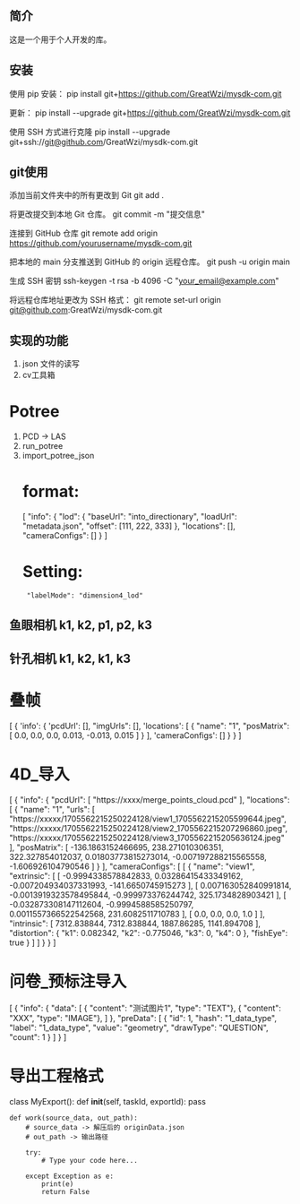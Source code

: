 ## 简介
这是一个用于个人开发的库。

## 安装
使用 pip 安装：
pip install git+https://github.com/GreatWzi/mysdk-com.git

更新：
pip install --upgrade git+https://github.com/GreatWzi/mysdk-com.git

使用 SSH 方式进行克隆
pip install --upgrade git+ssh://git@github.com/GreatWzi/mysdk-com.git

## git使用
添加当前文件夹中的所有更改到 Git
git add .

将更改提交到本地 Git 仓库。
git commit -m "提交信息"

连接到 GitHub 仓库
git remote add origin https://github.com/yourusername/mysdk-com.git

把本地的 main 分支推送到 GitHub 的 origin 远程仓库。
git push -u origin main

生成 SSH 密钥
ssh-keygen -t rsa -b 4096 -C "your_email@example.com"

将远程仓库地址更改为 SSH 格式：
git remote set-url origin git@github.com:GreatWzi/mysdk-com.git


## 实现的功能
1. json 文件的读写
2. cv工具箱












# Potree
1. PCD -> LAS
2. run_potree
3. import_potree_json
    # format:
    [
        "info": {
            "lod": {
                "baseUrl": "into_directionary",
                "loadUrl": "metadata.json",
                "offset": [111, 222, 333]
            },
            "locations": [],
            "cameraConfigs": []
        }
    ]
    # Setting: 
        "labelMode": "dimension4_lod"

## 鱼眼相机 k1, k2, p1, p2, k3

## 针孔相机 k1, k2, k1, k3

# 叠帧
[
    {
        'info': {
            'pcdUrl': [],
            "imgUrls": [],
            'locations': [
                {
                    "name": "1",
                    "posMatrix": [
                        0.0,
                        0.0,
                        0.0,
                        0.013,
                        -0.013,
                        0.015
                    ]
                }
            ],
            'cameraConfigs': []
        }
    }
]

# 4D_导入
[
    {
        "info": {
            "pcdUrl": [
                "https://xxxx/merge_points_cloud.pcd"
            ],
            "locations": [
                {
                    "name": "1",
                    "urls": [
                        "https://xxxxx/1705562215250224128/view1_1705562215205599644.jpeg",
                        "https://xxxxx/1705562215250224128/view2_1705562215207296860.jpeg",
                        "https://xxxxx/1705562215250224128/view3_1705562215205636124.jpeg"
                    ],
                    "posMatrix": [
                        -136.1863152466695,
                        238.271010306351,
                        322.327854012037,
                        0.01803773815273014,
                        -0.007197288215565558,
                        -1.606926104790546
                    ]
                }
            ],
            "cameraConfigs": [
                [
                    {
                        "name": "view1",
                        "extrinsic": [
                            [
                                -0.9994338578842833,
                                0.03286415433349162,
                                -0.007204934037331993,
                                -141.6650745915273
                            ],
                            [
                                0.007163052840991814,
                                -0.0013919323578495844,
                                -0.999973376244742,
                                325.1734828903421
                            ],
                            [
                                -0.032873308147112604,
                                -0.9994588585250797,
                                0.0011557366522542568,
                                231.6082511710783
                            ],
                            [
                                0.0,
                                0.0,
                                0.0,
                                1.0
                            ]
                        ],
                        "intrinsic": [
                            7312.838844,
                            7312.838844,
                            1887.86285,
                            1141.894708
                        ],
                        "distortion": {
                            "k1": 0.082342,
                            "k2": -0.775046,
                            "k3": 0,
                            "k4": 0
                        },
                        "fishEye": true
                    }
                ]
            ]
        }
    }
]

# 问卷_预标注导入
[
    {
        "info": {
            "data": [
                { "content": "测试图片1", "type": "TEXT"},
                { "content": "XXX", "type": "IMAGE"},
            ]
        },
        "preData": [
            {
                "id": 1,
                "hash": "1_data_type",
                "label": "1_data_type",
                "value": "geometry",
                "drawType": "QUESTION",
                "count": 1
            }
        ]
    }
]



# 导出工程格式
class MyExport():
    def __init__(self, taskId, exportId):
        pass

    def work(source_data, out_path):
        # source_data -> 解压后的 originData.json
        # out_path -> 输出路径

        try:
            # Type your code here...
            
        except Exception as e:
            print(e)
            return False